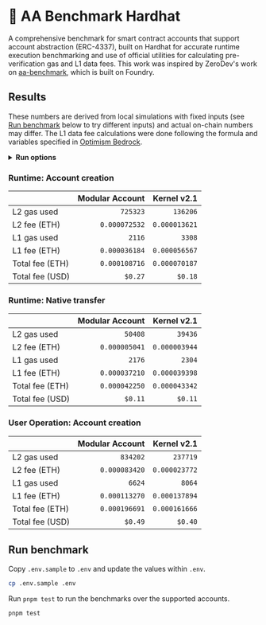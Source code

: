 # 👷 AA Benchmark Hardhat

A comprehensive benchmark for smart contract accounts that support account abstraction (ERC-4337), built on Hardhat for accurate runtime execution benchmarking and use of official utilities for calculating pre-verification gas and L1 data fees. This work was inspired by ZeroDev's work on [aa-benchmark](https://github.com/zerodevapp/aa-benchmark), which is built on Foundry.

## Results

These numbers are derived from local simulations with fixed inputs (see [Run benchmark](#run-benchmark) below to try different inputs) and actual on-chain numbers may differ. The L1 data fee calculations were done following the formula and variables specified in [Optimism Bedrock](https://docs.optimism.io/stack/transactions/fees#bedrock).

<!-- BENCHMARK_RESULTS -->

<details>
<summary><b>Run options</b></summary>

Last run: Thu, 15 Feb 2024 03:18:46 GMT
| Option              |   Value |
| :------------------ | ------: |
| L2 gas price (Gwei) |   `0.1` |
| L1 gas price (Gwei) |    `25` |
| ETH price (USD)     | `$2500` |

</details>

### Runtime: Account creation

|                 | Modular Account |   Kernel v2.1 |
| :-------------- | --------------: | ------------: |
| L2 gas used     |        `725323` |      `136206` |
| L2 fee (ETH)    |   `0.000072532` | `0.000013621` |
| L1 gas used     |          `2116` |        `3308` |
| L1 fee (ETH)    |   `0.000036184` | `0.000056567` |
| Total fee (ETH) |   `0.000108716` | `0.000070187` |
| Total fee (USD) |         `$0.27` |       `$0.18` |

### Runtime: Native transfer

|                 | Modular Account |   Kernel v2.1 |
| :-------------- | --------------: | ------------: |
| L2 gas used     |         `50408` |       `39436` |
| L2 fee (ETH)    |   `0.000005041` | `0.000003944` |
| L1 gas used     |          `2176` |        `2304` |
| L1 fee (ETH)    |   `0.000037210` | `0.000039398` |
| Total fee (ETH) |   `0.000042250` | `0.000043342` |
| Total fee (USD) |         `$0.11` |       `$0.11` |

### User Operation: Account creation

|                 | Modular Account |   Kernel v2.1 |
| :-------------- | --------------: | ------------: |
| L2 gas used     |        `834202` |      `237719` |
| L2 fee (ETH)    |   `0.000083420` | `0.000023772` |
| L1 gas used     |          `6624` |        `8064` |
| L1 fee (ETH)    |   `0.000113270` | `0.000137894` |
| Total fee (ETH) |   `0.000196691` | `0.000161666` |
| Total fee (USD) |         `$0.49` |       `$0.40` |

<!-- /BENCHMARK_RESULTS -->

## Run benchmark

Copy `.env.sample` to `.env` and update the values within `.env`.

```bash
cp .env.sample .env
```

Run `pnpm test` to run the benchmarks over the supported accounts.

```bash
pnpm test
```
